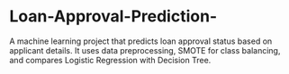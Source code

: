 # Loan-Approval-Prediction-
A machine learning project that predicts loan approval status based on applicant details. It uses data preprocessing, SMOTE for class balancing, and compares Logistic Regression with Decision Tree.
